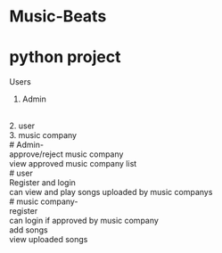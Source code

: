 # Music-Beats

# python project

Users
<br>
 1. Admin
<br>
 2. user
 <br>
 3. music company
<br>
# Admin- 
<br>
approve/reject music company
<br>
view approved music company list
<br>
# user
<br>
Register and login 
<br>
can view and play songs uploaded by music companys
<br>
# music company- 
<br>
register
<br>
can login if approved by music company
<br>
add songs 
<br>
view uploaded songs
   

